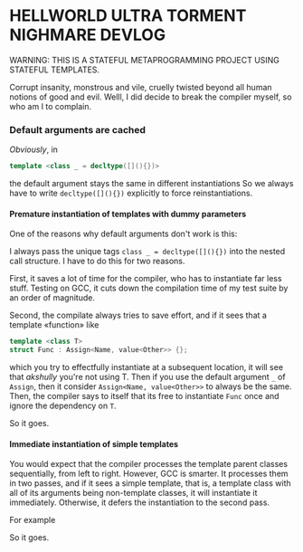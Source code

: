 # HELLWORLD ULTRA TORMENT NIGHMARE DEVLOG

WARNING: THIS IS A STATEFUL METAPROGRAMMING PROJECT USING STATEFUL TEMPLATES. 

Corrupt insanity, monstrous and vile, cruelly twisted beyond all human notions of good and evil. Welll, I did decide to break the compiler myself, so who am I to complain.

### Default arguments are cached

*Obviously*, in
```cpp
template <class _ = decltype([](){})>
```
the default argument stays the same in different instantiations
So we always have to write `decltype([](){})` explicitly to force reinstantiations.

#### Premature instantiation of templates with dummy parameters  

One of the reasons why default arguments don't work is this:

I always pass the unique tags `class _ = decltype([](){})` into the nested call structure. I have to do this for two reasons.

First, it saves a lot of time for the compiler, who has to instantiate far less stuff. Testing on GCC, it cuts down the compilation time of my test suite by an order of magnitude.

Second, the compilate always tries to save effort, and if it sees that a template «function» like
```c++
template <class T>
struct Func : Assign<Name, value<Other>> {};
```
which you try to effectfully instantiate at a subsequent location, it will see that _akshully_ you're not using T. Then if you use the default argument `_` of `Assign`, then it consider `Assign<Name, value<Other>>` to always be the same.
Then, the compiler says to itself that its free to instantiate `Func` once and ignore the dependency on `T`. 


So it goes.

#### Immediate instantiation of simple templates

You would expect that the compiler processes the template parent classes sequentially, from left to right. However, GCC is smarter. It processes them in two passes, and if it sees a simple template, that is, a template class with all of its arguments being non-template classes, it will instantiate it immediately. Otherwise, it defers the instantiation to the second pass. 

For example

So it goes.